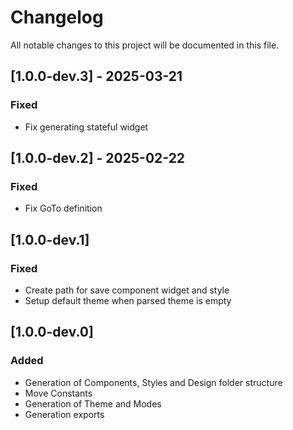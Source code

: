 # Changelog

All notable changes to this project will be documented in this file.


<!-- ## [Unreleased] - 2025-02-26 -->


## [1.0.0-dev.3] - 2025-03-21
### Fixed
- Fix generating stateful widget
  

## [1.0.0-dev.2] - 2025-02-22
### Fixed
- Fix GoTo definition 


## [1.0.0-dev.1]
### Fixed
- Create path for save component widget and style
- Setup default theme when parsed theme is empty
  

## [1.0.0-dev.0]
### Added
- Generation of Components, Styles and Design folder structure
- Move Constants
- Generation of Theme and Modes
- Generation exports

